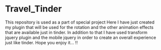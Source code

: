 # Travel_Tinder
This repository is used as a part of special project
Here I have just created my plugin that will be used for the rotation and the other animation effects that are available just in tinder. In addition to that I have used transform jquery plugin and the mobile jquery in order to create an overall experience just like tinder. Hope you enjoy it... !!

